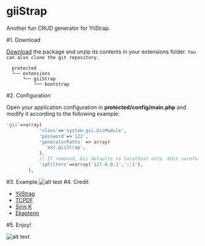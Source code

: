 # giiStrap
Another fun CRUD generator for YiiStrap.

#1. Download

[Download](https://github.com/Ekaptenn/giistrap/archive/master.zip) the package and unzip its contents in your extensions folder. 
`You can also clone the git repository.`

```
  protected
  └── extensions
      └── giiStrap
          └── bootstrap
```
#2. Configuration

Open your application configuration in **protected/config/main.php** and modify it according to the following example:

```php
'gii'=>array(
            'class'=>'system.gii.GiiModule',
            'password'=>'123',
            'generatorPaths' => array(
              'ext.giiStrap', 
            ),
            // If removed, Gii defaults to localhost only. Edit carefully to taste.
            'ipFilters'=>array('127.0.0.1','::1'),
        ),
```

#3. Example
![alt text](http://i.imgur.com/yK5Gbzk.png "GiiStrap Generator!")
#4. Credit

* [YiiStrap](http://www.getyiistrap.com/)
* [TCPDF](http://www.tcpdf.org/)
* [Sirin K](https://twitter.com/sirin_ibin)
* [Ekaptenn](https://github.com/Ekaptenn/)

#5. Enjoy!

![alt text](http://i.imgur.com/4yfFvbE.jpg "If u like?, FAV Please!")

